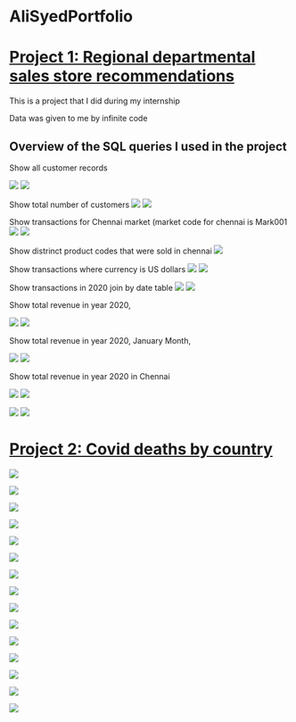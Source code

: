  # AliSyedPortfolio

# [Project 1: Regional departmental sales store recommendations](https://github.com/HassenAliSyed/AliSyedPortfolio)

This is a project that I did during my internship

Data was given to me by infinite code

## Overview of the SQL queries I used in the project

Show all customer records

![](/boat/2.png)
![](/boat/2....png)


Show total number of customers
![](/boat/1.png) 
![](/boat/1....png)

Show transactions for Chennai market (market code for chennai is Mark001
![](/boat/4.png)
![](/boat/4....png)


Show distrinct product codes that were sold in chennai
![](/boat/10.png)


Show transactions where currency is US dollars
![](/boat/6.png)
![](/boat/6....png)


Show transactions in 2020 join by date table
![](/boat/5.png)
![](/boat/5....png)

Show total revenue in year 2020,

![](/boat/7.png)
![](/boat/7....png)

Show total revenue in year 2020, January Month,

![](/boat/8.png)
![](/boat/8....png)

Show total revenue in year 2020 in Chennai

![](/boat/9.png)
![](/boat/9....png)

![](/boat/3.png)
![](/boat/3....png)


# [Project 2: Covid deaths by country](https://github.com/HassenAliSyed/AliSyedPortfolio)

![](/boat/1..png)

![](/boat/2..png)

![](/boat/3..png)

![](/boat/4..png)

![](/boat/5..png)

![](boat/6..png)

![](boat/7..png)

![](/boat/8..png)

![](/boat/9..png)

![](/boat/10..png)

![](/boat/11..png)

![](/boat/12..png)

![](/boat/13..png)

![](/boat/14..png)

![](/boat/15..png)
